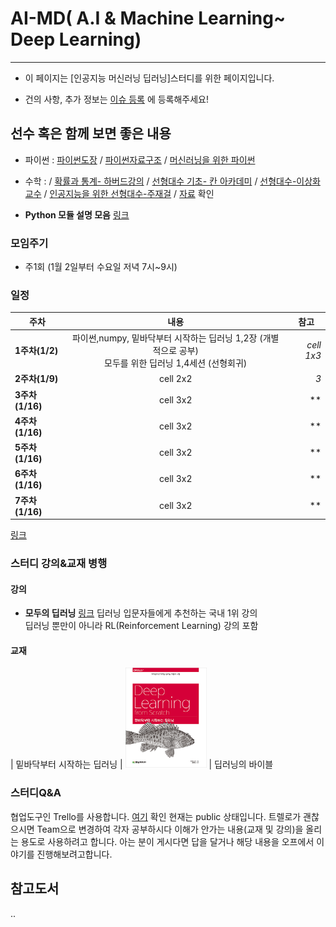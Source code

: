 # AI-MD( A.I & Machine Learning~ Deep Learning) 
---
- 이 페이지는 [인공지능 머신러닝 딥러닝]스터디를 위한 페이지입니다.

- 건의 사항, 추가 정보는 [이슈 등록](https://github.com/AI-MD/AI-MD.github.io/issues) 에 등록해주세요!

## 선수 혹은 함께 보면 좋은 내용 
- 파이썬 : [파이썬도장](https://dojang.io/course/view.php?id=3) / [파이썬자료구조](https://www.edwith.org/python-data) / [머신러닝을 위한 파이썬](https://www.edwith.org/aipython)
- 수학 :
/ [확률과 통계- 하버드강의](https://www.edwith.org/harvardprobability) 
/ [선형대수 기초- 칸 아카데미](https://www.edwith.org/linear-algebra)
/ [선형대수-이상화교수](http://www.kocw.net/home/search/kemView.do?kemId=977757)
/ [인공지능을 위한 선형대수-주재걸](https://www.edwith.org/linearalgebra4ai) / [자료](https://github.com/OpenCVDL/OpenCVDL.github.io/blob/master/files/머신러닝을_위한_선형대수.zip) 확인

 - **Python 모듈 설명 모음** [링크](http://awesome-python.com/)


### 모임주기
 - 주1회 (1월 2일부터 수요일 저녁 7시~9시)

### 일정
|  <center>주차</center> |  <center>내용</center> |  <center>참고</center> |
|:--------|:--------:|--------:|
|**1주차(1/2)** | <center>파이썬,numpy, 밑바닥부터 시작하는 딥러닝 1,2장 (개별적으로 공부) <br/> 모두를 위한 딥러닝 1,4세션 (선형회귀) </center>|*cell 1x3* |
|**2주차(1/9)** | <center>cell 2x2 </center> |*3* |
|**3주차(1/16)** | <center>cell 3x2 </center> |** |
|**4주차(1/16)** | <center>cell 3x2 </center> |** |
|**5주차(1/16)** | <center>cell 3x2 </center> |** |
|**6주차(1/16)** | <center>cell 3x2 </center> |** |
|**7주차(1/16)** | <center>cell 3x2 </center> |** |
[링크](https://docs.google.com/spreadsheets/d/1ORZCFVd9_aQ-zWL0d2vsS6un9JiyaGrsgDaGFe0hYP0/edit#gid=0)

### 스터디 강의&교재 병행


#### 강의
  - **모두의 딥러닝** [링크](http://hunkim.github.io/ml/) 
  딥러닝 입문자들에게 추천하는 국내 1위 강의  
  딥러닝 뿐만이 아니라 RL(Reinforcement Learning) 강의 포함
  
#### 교재

| 밑바닥부터 시작하는 딥러닝        | [<img src="./scratch.jpg" width="130" height="160">](http://book.naver.com/bookdb/book_detail.nhn?bid=11492334)     |  딥러닝의 바이블 


### 스터디Q&A

협업도구인 Trello를 사용합니다. [여기](https://trello.com/b/RxvPHaIu/amd-study) 확인 
현재는 public 상태입니다. 
트렐로가 괜찮으시면 Team으로 변경하여 각자 공부하시다 이해가 안가는 내용(교재 및 강의)을 올리는 용도로 사용하려고 합니다.
아는 분이 게시다면 답을 달거나 해당 내용을 오프에서 이야기를 진행해보려고합니다. 



## 참고도서 
.. 
